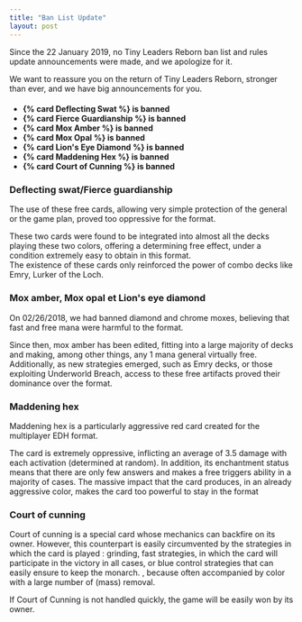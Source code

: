 ```yaml
---
title: "Ban List Update"
layout: post
---
```


Since the 22 January 2019, no Tiny Leaders Reborn ban list and rules update announcements were made, and we apologize for it.

We want to reassure you on the return of Tiny Leaders Reborn, stronger than ever, and we have big announcements for you.

<h4>
<ul>
    <li>{% card Deflecting Swat %} is banned</li>
    <li>{% card Fierce Guardianship %} is banned</li>
    <li>{% card Mox Amber %} is banned</li>
    <li>{% card Mox Opal %} is banned</li>
    <li>{% card Lion's Eye Diamond %} is banned</li>
    <li>{% card Maddening Hex %} is banned</li>
    <li>{% card Court of Cunning %} is banned</li>
</ul>
</h4>




### Deflecting swat/Fierce guardianship

The use of these free cards, allowing very simple protection of the general or the game plan, proved too oppressive for the format.  

These two cards were found to be integrated into almost all the decks playing these two colors, offering a determining free effect, under a condition extremely easy to obtain in this format.  
The existence of these cards only reinforced the power of combo decks like Emry, Lurker of the Loch.


### Mox amber, Mox opal et Lion's eye diamond

On 02/26/2018, we had banned diamond and chrome moxes, believing that fast and free mana were harmful to the format.  

Since then, mox amber has been edited, fitting into a large majority of decks and making, among other things, any 1 mana general virtually free.  
Additionally, as new strategies emerged, such as Emry decks, or those exploiting Underworld Breach, access to these free artifacts proved their dominance over the format.  


### Maddening hex

Maddening hex is a particularly aggressive red card created for the multiplayer EDH format.

The card is extremely oppressive, inflicting an average of 3.5 damage with each activation (determined at random).
In addition, its enchantment status means that there are only few answers and makes a free triggers ability in a majority of cases.
The massive impact that the card produces, in an already aggressive color, makes the card too powerful to stay in the format


### Court of cunning

Court of cunning is a special card whose mechanics can backfire on its owner. However, this counterpart is easily circumvented by the strategies in which the card is played : grinding, fast strategies, in which the card will participate in the victory in all cases, or blue control strategies that can easily ensure to keep the monarch. , because often accompanied by color with a large number of (mass) removal.

If Court of Cunning is not handled quickly, the game will be easily won by its owner.